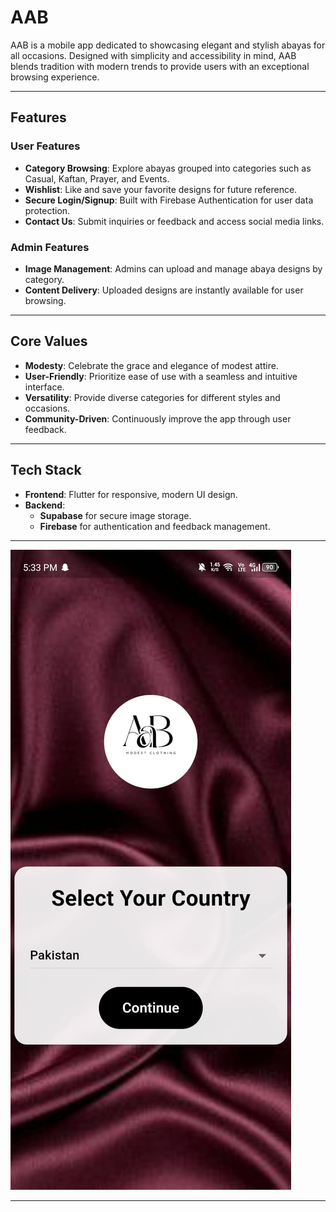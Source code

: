 # AAB

AAB is a mobile app dedicated to showcasing elegant and stylish abayas for all occasions. Designed with simplicity and accessibility in mind, AAB blends tradition with modern trends to provide users with an exceptional browsing experience.

---

## Features

### User Features
- **Category Browsing**: Explore abayas grouped into categories such as Casual, Kaftan, Prayer, and Events.
- **Wishlist**: Like and save your favorite designs for future reference.
- **Secure Login/Signup**: Built with Firebase Authentication for user data protection.
- **Contact Us**: Submit inquiries or feedback and access social media links.

### Admin Features
- **Image Management**: Admins can upload and manage abaya designs by category.
- **Content Delivery**: Uploaded designs are instantly available for user browsing.

---

## Core Values
- **Modesty**: Celebrate the grace and elegance of modest attire.
- **User-Friendly**: Prioritize ease of use with a seamless and intuitive interface.
- **Versatility**: Provide diverse categories for different styles and occasions.
- **Community-Driven**: Continuously improve the app through user feedback.

---

## Tech Stack
- **Frontend**: Flutter for responsive, modern UI design.
- **Backend**:
  - **Supabase** for secure image storage.
  - **Firebase** for authentication and feedback management.

---



![App Preview](https://github.com/AfiaaAziz/Flutter-Project-AAB/blob/main/app%20screen%20shots/1.jpg) 


---

